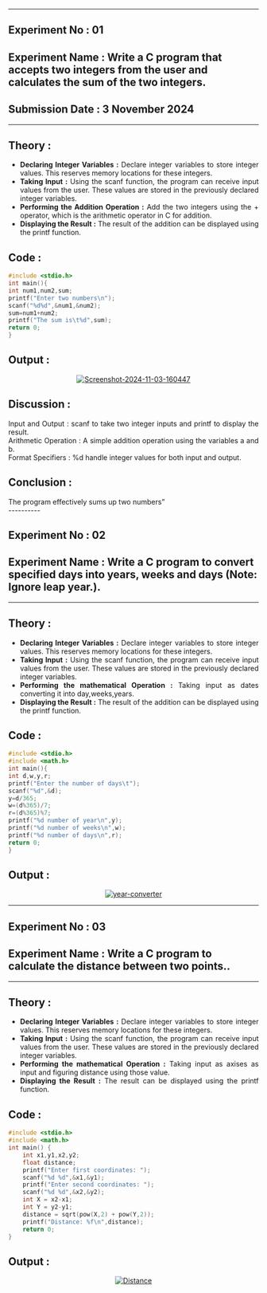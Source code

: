 ----------
## **Experiment No : 01**

## **Experiment Name : Write a C program that accepts two integers from the user and calculates the sum of the two integers.**

## **Submission Date : 3 November 2024**

----------

## **Theory :**
<div align="justify">

- **Declaring Integer Variables :** Declare integer variables to store integer values. This reserves memory locations for these integers.<br>
- **Taking Input :** Using the scanf function, the program can receive input values from the user. These values are stored in the previously declared integer variables.<br>
- **Performing the Addition Operation :** Add the two integers using the + operator, which is the arithmetic operator in C for addition.<br>
- **Displaying the Result :** The result of the addition can be displayed using the printf function.  <br>

</div>

## **Code :**
```C
#include <stdio.h>
int main(){
int num1,num2,sum;
printf("Enter two numbers\n");
scanf("%d%d",&num1,&num2);
sum=num1+num2;
printf("The sum is\t%d",sum);
return 0;
}
```

## **Output :**
<p align="center">
<a href="https://imgbb.com/"><img src="https://i.ibb.co.com/Rv1ZJqL/Screenshot-2024-11-03-160447.png" alt="Screenshot-2024-11-03-160447" border="0"></a>
</p>


## **Discussion :**
<div align="justify">
Input and Output : scanf to take two integer inputs and printf to display the result.<br>
Arithmetic Operation : A simple addition operation using the variables a and b.<br>
Format Specifiers : %d handle integer values for both input and output.<br>
</div>

## **Conclusion :**
<div align="justify">
The program effectively sums up two numbers”<br>
</div>
----------



## **Experiment No : 02**

## **Experiment Name : Write a C program to convert specified days into years, weeks and days (Note: Ignore leap year.).**


----------

## **Theory :**
<div align="justify">

- **Declaring Integer Variables :** Declare integer variables to store integer values. This reserves memory locations for these integers.<br>
- **Taking Input :** Using the scanf function, the program can receive input values from the user. These values are stored in the previously declared integer variables.<br>
- **Performing the mathematical Operation :** Taking input as dates converting it into day,weeks,years.<br>
- **Displaying the Result :** The result of the addition can be displayed using the printf function.  <br>

</div>

## **Code :**
```C
#include <stdio.h>
#include <math.h>
int main(){
int d,w,y,r;
printf("Enter the number of days\t");
scanf("%d",&d);
y=d/365;
w=(d%365)/7;
r=(d%365)%7;
printf("%d number of year\n",y);
printf("%d number of weeks\n",w);
printf("%d number of days\n",r);
return 0;
}
```

## **Output :**
<p align="center">
<a href="https://imgbb.com/"><img src="https://i.ibb.co.com/g96JcsD/year-converter.png" alt="year-converter" border="0"></a>
</p>

--------------


## **Experiment No : 03**

## **Experiment Name : Write a C program to calculate the distance between two points..**


----------

## **Theory :**
<div align="justify">

- **Declaring Integer Variables :** Declare integer variables to store integer values. This reserves memory locations for these integers.<br>
- **Taking Input :** Using the scanf function, the program can receive input values from the user. These values are stored in the previously declared integer variables.<br>
- **Performing the mathematical Operation :** Taking input as axises as input and figuring distance using those value.<br>
- **Displaying the Result :** The result can be displayed using the printf function.  <br>

</div>

## **Code :**
```C
#include <stdio.h>
#include <math.h>
int main() {
    int x1,y1,x2,y2;
    float distance;
    printf("Enter first coordinates: ");
    scanf("%d %d",&x1,&y1);
    printf("Enter second coordinates: ");
    scanf("%d %d",&x2,&y2);
    int X = x2-x1;
    int Y = y2-y1;
    distance = sqrt(pow(X,2) + pow(Y,2));
    printf("Distance: %f\n",distance);
    return 0;
}

```

## **Output :**
<p align="center">
<a href="https://imgbb.com/"><img src="https://i.ibb.co.com/fG23Gc2/Distance.png" alt="Distance" border="0"></a>
</p>

